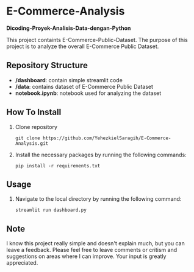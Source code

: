 # E-Commerce-Analysis
**Dicoding-Proyek-Analisis-Data-dengan-Python**

This project containts E-Commerce-Public-Dataset. The purpose of this project is to analyze the overall E-Commerce Public Dataset.

## Repository Structure

- **/dashboard**: contain simple streamlit code
- **/data**: contains dataset of E-Commerce Public Dataset
- **notebook.ipynb**: notebook used for analyzing the dataset

## How To Install

1. Clone repository 

   ```shell
   git clone https://github.com/YehezkielSaragih/E-Commerce-Analysis.git
   ```

2. Install the necessary packages by running the following commands:

    ```shell
    pip install -r requirements.txt
    ```

## Usage
1. Navigate to the local directory by running the following command:

    ```shell
    streamlit run dashboard.py
    ```

## Note
I know this project really simple and doesn't explain much, but you can leave a feedback. Please feel free to leave comments or critism and suggestions on areas where I can improve. Your input is greatly appreciated.
